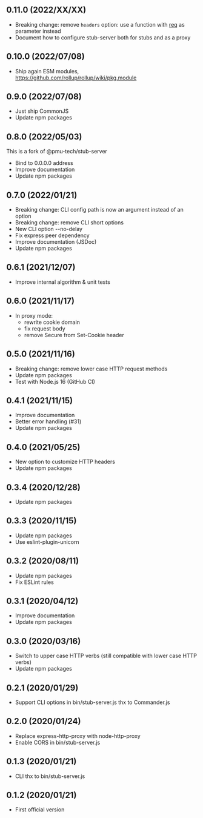 ## 0.11.0 (2022/XX/XX)

- Breaking change: remove `headers` option: use a function with [req](http://expressjs.com/en/4x/api.html#req) as parameter instead
- Document how to configure stub-server both for stubs and as a proxy

## 0.10.0 (2022/07/08)

- Ship again ESM modules, https://github.com/rollup/rollup/wiki/pkg.module

## 0.9.0 (2022/07/08)

- Just ship CommonJS
- Update npm packages

## 0.8.0 (2022/05/03)

This is a fork of @pmu-tech/stub-server

- Bind to 0.0.0.0 address
- Improve documentation
- Update npm packages

## 0.7.0 (2022/01/21)

- Breaking change: CLI config path is now an argument instead of an option
- Breaking change: remove CLI short options
- New CLI option --no-delay
- Fix express peer dependency
- Improve documentation (JSDoc)
- Update npm packages

## 0.6.1 (2021/12/07)

- Improve internal algorithm & unit tests

## 0.6.0 (2021/11/17)

- In proxy mode:
  - rewrite cookie domain
  - fix request body
  - remove Secure from Set-Cookie header

## 0.5.0 (2021/11/16)

- Breaking change: remove lower case HTTP request methods
- Update npm packages
- Test with Node.js 16 (GitHub CI)

## 0.4.1 (2021/11/15)

- Improve documentation
- Better error handling (#31)
- Update npm packages

## 0.4.0 (2021/05/25)

- New option to customize HTTP headers
- Update npm packages

## 0.3.4 (2020/12/28)

- Update npm packages

## 0.3.3 (2020/11/15)

- Update npm packages
- Use eslint-plugin-unicorn

## 0.3.2 (2020/08/11)

- Update npm packages
- Fix ESLint rules

## 0.3.1 (2020/04/12)

- Improve documentation
- Update npm packages

## 0.3.0 (2020/03/16)

- Switch to upper case HTTP verbs (still compatible with lower case HTTP verbs)
- Update npm packages

## 0.2.1 (2020/01/29)

- Support CLI options in bin/stub-server.js thx to Commander.js

## 0.2.0 (2020/01/24)

- Replace express-http-proxy with node-http-proxy
- Enable CORS in bin/stub-server.js

## 0.1.3 (2020/01/21)

- CLI thx to bin/stub-server.js

## 0.1.2 (2020/01/21)

- First official version

